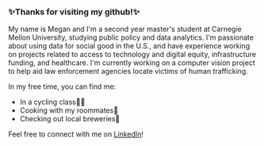 ### ✨Thanks for visiting my github!✨

My name is Megan and I'm a second year master's student at Carnegie Mellon University, studying public policy and data analytics. I'm passionate about using data for social good in the U.S., and have experience working on projects related to access to technology and digital equity, infrastructure funding, and healthcare. I'm currently working on a computer vision project to help aid law enforcement agencies locate victims of human trafficking. 

In my free time, you can find me:
- In a cycling class🚴‍♂️
- Cooking with my roommates🍴
- Checking out local breweries🍻

Feel free to connect with me on [LinkedIn](https://www.linkedin.com/in/megan-hussey/)! 
